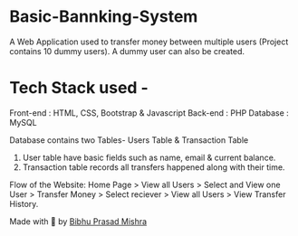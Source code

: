 # Basic-Bannking-System
  
A Web Application used to transfer money between multiple users (Project contains 10 dummy users). A dummy user can also be created.  

# Tech Stack used - 
Front-end : HTML, CSS, Bootstrap & Javascript 
Back-end : PHP 
Database : MySQL   

Database contains two Tables- Users Table & Transaction Table 
1. User table have basic fields such as name, email & current balance. 
2. Transaction table records all transfers happened along with their time.  

Flow of the Website: Home Page > View all Users > Select and View one User > Transfer Money > Select reciever > View all Users > View Transfer History.

Made with 🧡 by <a href="https://www.linkedin.com/in/bibhu-prasad-mishra-7b693b1aa/"> Bibhu Prasad Mishra </a>

